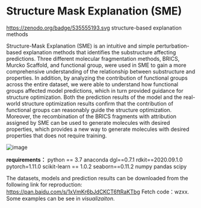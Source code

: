 # Structure Mask Explanation (SME)
https://zenodo.org/badge/535555193.svg
 structure-based explanation methods

Structure-Mask Explanation (SME) is an intuitive and simple perturbation-based explanation methods that identifies the substructure affecting predictions. Three different molecular fragmentation methods, BRICS, Murcko Scaffold, and functional group, were used in SME to gain a more comprehensive understanding of the relationship between substructure and properties. In addition, by analyzing the contribution of functional groups across the entire dataset, we were able to understand how functional groups affected model predictions, which in turn provided guidance for structure optimization. Both the prediction results of the model and the real-world structure optimization results confirm that the contribution of functional groups can reasonably guide the structure optimization. Moreover, the recombination of the BRICS fragments with attribution assigned by SME can be used to generate molecules with desired properties, which provides a new way to generate molecules with desired properties that does not require training.



![image](<https://github.com/wzxxxx/Structure-Mask-Explanation--SME-/tree/main/figure/SME.png>)



**requirements：**
python == 3.7
anaconda
dgl==0.7.1
rdkit==2020.09.1.0
pytorch=1.11.0
scikit-learn == 1.0.2
seaborn==0.11.2
numpy
pandas
scipy



The datasets, models and prediction results can be downloaded from the following link for reproduction: https://pan.baidu.com/s/1xVmKr6bJdCKCT6ftRaKTbg 
Fetch code：wzxx. Some examples can be see in *visualizaiton*.
